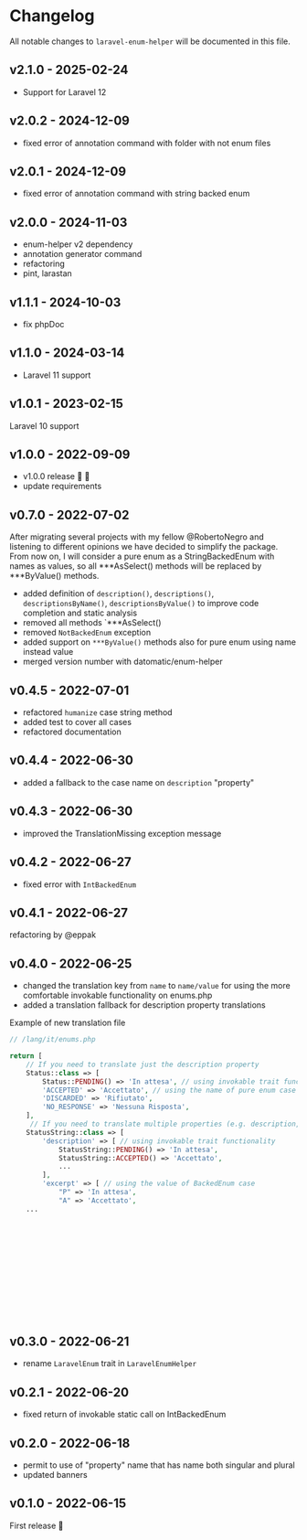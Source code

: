 # Changelog

All notable changes to `laravel-enum-helper` will be documented in this file.

## v2.1.0 - 2025-02-24

- Support for Laravel 12

## v2.0.2 - 2024-12-09

- fixed error of annotation command with folder with not enum files

## v2.0.1 - 2024-12-09

- fixed error of annotation command with string backed enum

## v2.0.0 - 2024-11-03

- enum-helper v2 dependency
- annotation generator command
- refactoring
- pint, larastan

## v1.1.1 - 2024-10-03

- fix phpDoc

## v1.1.0 - 2024-03-14

- Laravel 11 support

## v1.0.1 - 2023-02-15

Laravel 10 support

## v1.0.0 - 2022-09-09

- v1.0.0 release 🚀  🎉
- update requirements

## v0.7.0 - 2022-07-02

After migrating several projects with my fellow @RobertoNegro and listening to different opinions we have decided to simplify the package. From now on, I will consider a pure enum as a StringBackedEnum with names as values, so all ***AsSelect() methods will be replaced by ***ByValue() methods.

- added definition of `description()`, `descriptions()`, `descriptionsByName()`, `descriptionsByValue()` to improve code completion and static analysis
- removed all methods `***AsSelect()
- removed `NotBackedEnum` exception
- added support on `***ByValue()` methods also for pure enum using name instead value
- merged version number with datomatic/enum-helper

## v0.4.5 - 2022-07-01

- refactored `humanize` case string method
- added test to cover all cases
- refactored documentation

## v0.4.4 - 2022-06-30

- added a fallback to the case name on `description` "property"

## v0.4.3 - 2022-06-30

- improved the TranslationMissing exception message

## v0.4.2 - 2022-06-27

- fixed error with `IntBackedEnum`

## v0.4.1 - 2022-06-27

refactoring by @eppak

## v0.4.0 - 2022-06-25

- changed the translation key from `name` to `name/value` for using the more comfortable invokable functionality on enums.php
- added a translation fallback for description property translations

Example of new translation file

```php
// /lang/it/enums.php

return [
    // If you need to translate just the description property
    Status::class => [
        Status::PENDING() => 'In attesa', // using invokable trait functionality
        'ACCEPTED' => 'Accettato', // using the name of pure enum case
        'DISCARDED' => 'Rifiutato',
        'NO_RESPONSE' => 'Nessuna Risposta',
    ],
     // If you need to translate multiple properties (e.g. description, excerpt)
    StatusString::class => [
        'description' => [ // using invokable trait functionality
            StatusString::PENDING() => 'In attesa',
            StatusString::ACCEPTED() => 'Accettato',
            ...
        ],
        'excerpt' => [ // using the value of BackedEnum case
            "P" => 'In attesa',
            "A" => 'Accettato',
    ...















```
## v0.3.0 - 2022-06-21

- rename `LaravelEnum` trait in `LaravelEnumHelper`

## v0.2.1 - 2022-06-20

- fixed return of invokable static call on IntBackedEnum

## v0.2.0 - 2022-06-18

- permit to use of "property" name that has name both singular and plural
- updated banners

## v0.1.0 - 2022-06-15

First release 🚀
